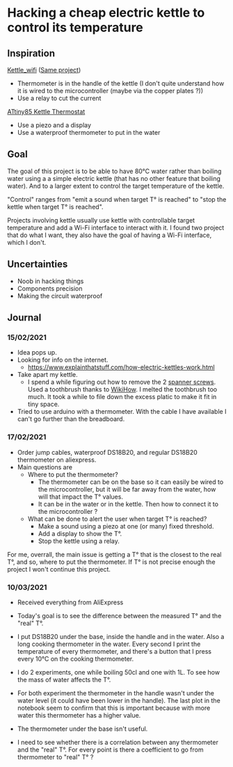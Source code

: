 # Hacking a cheap electric kettle to control its temperature

## Inspiration

[Kettle_wifi](https://github.com/OpHaCo/Kettle_wifi) ([Same project](https://www.hackster.io/lahorde/from-a-14-kettle-to-an-ikettle-d2b3f7?f=1))
- Thermometer is in the handle of the kettle (I don't quite understand how it is wired to the microcontroller (maybe via the copper plates ?))
- Use a relay to cut the current

[ATtiny85 Kettle Thermostat](https://hackaday.io/project/136-attiny85-kettle-thermostat)
- Use a piezo and a display
- Use a waterproof thermometer to put in the water

## Goal

The goal of this project is to be able to have 80°C water rather than boiling water using a a simple electric kettle (that has no other feature that boiling water). And to a larger extent to control the target temperature of the kettle.

"Control" ranges from "emit a sound when target T° is reached" to "stop the kettle when target T° is reached".

Projects involving kettle usually use kettle with controllable target temperature and add a Wi-Fi interface to interact with it. I found two project that do what I want, they also have the goal of having a Wi-Fi interface, which I don't.

## Uncertainties

- Noob in hacking things
- Components precision
- Making the circuit waterproof

## Journal

### 15/02/2021
- Idea pops up.
- Looking for info on the internet.
	- https://www.explainthatstuff.com/how-electric-kettles-work.html
- Take apart my kettle.
	- I spend a while figuring out how to remove the 2 [spanner screws](https://fr.ifixit.com/News/9907/bit-history-the-spanner). Used a toothbrush thanks to [WikiHow](https://www.wikihow.com/Unscrew-a-Screw-Without-a-Screwdriver). I melted the toothbrush too much. It took a while to file down the excess platic to make it fit in tiny space.
- Tried to use arduino with a thermometer. With the cable I have available I can't go further than the breadboard.


### 17/02/2021
- Order jump cables, waterproof DS18B20, and regular DS18B20 thermometer on aliexpress.
- Main questions are
	- Where to put the thermometer?
		- The thermometer can be on the base so it can easily be wired to the microcontroller, but it will be far away from the water, how will that impact the T° values.
		- It can be in the water or in the kettle. Then how to connect it to the microcontroller ?
	- What can be done to alert the user when target T° is reached?
		- Make a sound using a piezo at one (or many) fixed threshold.
		- Add a display to show the T°.
		- Stop the kettle using a relay.

For me, overrall, the main issue is getting a T° that is the closest to the real T°, and so, where to put the thermometer. If T° is not precise enough the project I won't continue this project.


### 10/03/2021
- Received everything from AliExpress
- Today's goal is to see the difference between the measured T° and the "real" T°.
- I put DS18B20 under the base, inside the handle and in the water. Also a long cooking thermometer in the water. Every second I print the temperature of every thermometer, and there's a button that I press every 10°C on the cooking thermometer.
- I do 2 experiments, one while boiling 50cl and one with 1L. To see how the mass of water affects the T°.
- For both experiment the thermometer in the handle wasn't under the water level (it could have been lower in the handle). The last plot in the notebook seem to confirm that this is important because with more water this thermometer has a higher value.
- The thermometer under the base isn't useful.

- I need to see whether there is a correlation between any thermometer and the "real" T°. For every point is there a coefficient to go from thermometer to "real" T° ?